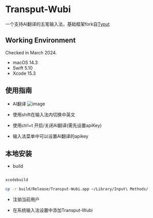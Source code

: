 # Transput-Wubi

一个支持AI翻译的五笔输入法，基础框架fork自[Typut](https://github.com/ensan-hcl/Typut)


## Working Environment

Checked in March 2024.
* macOS 14.3
* Swift 5.10
* Xcode 15.3

## 使用指南

* AI翻译
![image](./show.gif)

* 使用shift在输入法内切换中英文

* 使用ctrl+t 开启/关闭AI翻译(需先设置apiKey)

* 输入法菜单中可以设置AI翻译的apikey

## 本地安装

* build
```bash

xcodebuild

cp -r build/Release/Transput-Wubi.app ~/Library/Input\ Methods/
```

* 注销当前用户

* 在系统输入法设置中添加Transput-Wubi


